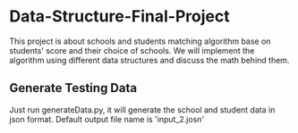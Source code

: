 # Data-Structure-Final-Project
This project is about schools and students matching algorithm base on students' score and their choice of schools. We will implement the algorithm using different data structures and discuss the math behind them.  
## Generate Testing Data
Just run generateData.py, it will generate the school and student data in json format.
Default output file name is 'input_2.josn'